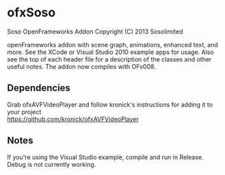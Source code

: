 ofxSoso
=======
Soso OpenFrameworks Addon
Copyright (C) 2013 Sosolimited


openFrameworks addon with scene graph, animations, enhanced text, and more. See the XCode or Visual Studio 2010 example apps for usage. Also see the top of each header file for a description of the classes and other useful notes. The addon now compiles with OFv008.

Dependencies
------------
Grab ofxAVFVideoPlayer and follow kronick's instructions for adding it to your project  
https://github.com/kronick/ofxAVFVideoPlayer

Notes
-----
If you're using the Visual Studio example, compile and run in Release. Debug is not currently working. 

